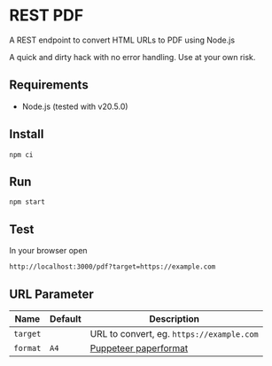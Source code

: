 # REST PDF

A REST endpoint to convert HTML URLs to PDF using Node.js

A quick and dirty hack with no error handling. Use at your own risk.

## Requirements

- Node.js (tested with v20.5.0)

## Install

````
npm ci
````

## Run

````
npm start
````

## Test

In your browser open

````
http://localhost:3000/pdf?target=https://example.com
````

## URL Parameter

| Name     | Default | Description |
| -------- | ------- | ----------- |
| `target` |         | URL to convert, eg. `https://example.com` |
| `format` | `A4`    | [Puppeteer paperformat](https://pptr.dev/api/puppeteer.paperformat) |
